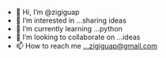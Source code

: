 - 👋 Hi, I’m @zigiguap
- 👀 I’m interested in ...sharing ideas
- 🌱 I’m currently learning ...python
- 💞️ I’m looking to collaborate on ...ideas
- 📫 How to reach me ...zigiguap@gmail.com

<!---
zigiguap/zigiguap is a ✨ special ✨ repository because its `README.md` (this file) appears on your GitHub profile.
You can click the Preview link to take a look at your changes.
--->
